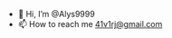 - 👋 Hi, I’m @Alys9999
- 📫 How to reach me 41v1rj@gmail.com

<!---
Alys9999/Alys9999 is a ✨ special ✨ repository because its `README.md` (this file) appears on your GitHub profile.
You can click the Preview link to take a look at your changes.
--->
